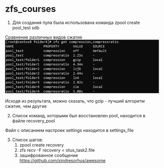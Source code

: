 # zfs_courses

1. Для создания пула была использована команда
zpool create pool_test sdb

Сравнение различных видов сжатие
![Screen](https://github.com/MaxOOOOON/zfs_courses/blob/main/compare_compression.png)

Исходя из результата, можно сказать, что gzip - лучший алгоритм сжатия, чем другие


2. Cписок команд, которыми был восстановлен pool, находится в файле recovery_pool

Файл с описанием настроек settings находится в settings_file


3. Cписок шагов:
    1.  zpool create recovery
    2.  zfs recv -F recovery < otus_task2.file
    3.  зашифрованное сообщение https://github.com/sindresorhus/awesome
